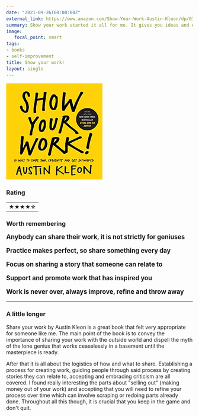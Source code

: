 ```yaml
---
date: "2021-09-26T00:00:00Z"
external_link: https://www.amazon.com/Show-Your-Work-Austin-Kleon/dp/076117897X/ref=sr_1_1?dchild=1&keywords=show+your+work&qid=1632656589&s=books&sr=1-1
summary: Show your work started it all for me. It gives you ideas and encouragement about how to share your progress with others and find an audience for your projects.
image:
   focal_point: smart
tags:
- books
- self-improvement
title: Show your work!
layout: single
---
```

![Formspree Logo](featured-hex.jpg)

### Rating 
<table class="collapse ba bw1 b--moon-gray w-10">
      <tbody>
        <tr class="stripe-dark w-10">
          <td class="pa6">&starf;&starf;&starf;&starf;&star;</td>
        </tr>
      </tbody>
    </table>
	
### Worth remembering

<span style="font-size:larger;font-weight: bold;">
Anybody can share their work, it is not strictly for geniuses <br />

Practice makes perfect, so share something every day <br />

Focus on sharing a story that someone can relate to <br />

Support and promote work that has inspired you <br />

Work is never over, always improve, refine and throw away 

</span>

---

### A little longer

Share your work by Austin Kleon is a great book that felt very appropriate for someone like me. The main point of the book is to convey the importance of sharing your work with the outside world 
and dispell the myth of the lone genius that works ceaselessly in a basement until the masterpiece is ready. 

After that it is all about the logistics of how and what to share. Establishing a process for creating work, guiding people through 
said process by creating stories they can relate to, accepting and embracing criticism are all covered. 
I found really interesting the parts about "selling out" (making money out of your work) and accepting that you will need to refine your process over time which can involve scraping or redoing parts already done. Throughout all this though, it 
is crucial that you keep in the game and don't quit.


